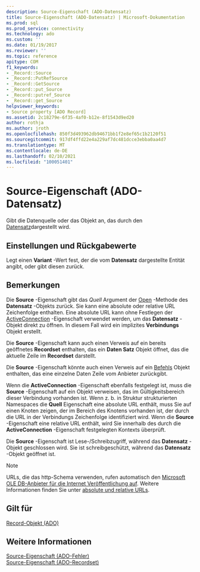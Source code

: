 ```yaml
---
description: Source-Eigenschaft (ADO-Datensatz)
title: Source-Eigenschaft (ADO-Datensatz) | Microsoft-Dokumentation
ms.prod: sql
ms.prod_service: connectivity
ms.technology: ado
ms.custom: ''
ms.date: 01/19/2017
ms.reviewer: ''
ms.topic: reference
apitype: COM
f1_keywords:
- _Record::Source
- _Record::PutRefSource
- _Record::GetSource
- _Record::put_Source
- _Record::putref_Source
- _Record::get_Source
helpviewer_keywords:
- Source property [ADO Record]
ms.assetid: 2c18279e-6f35-4af0-b12e-8f1543d9ed20
author: rothja
ms.author: jroth
ms.openlocfilehash: 850f3d493962db94671bb1f2e8ef65c1b2120f51
ms.sourcegitcommit: 917df4ffd22e4a229af7dc481dcce3ebba0aa4d7
ms.translationtype: MT
ms.contentlocale: de-DE
ms.lasthandoff: 02/10/2021
ms.locfileid: "100051401"
---
```

# <a name="source-property-ado-record"></a>Source-Eigenschaft (ADO-Datensatz)
Gibt die Datenquelle oder das Objekt an, das durch den [Datensatz](./record-object-ado.md)dargestellt wird.  
  
## <a name="settings-and-return-values"></a>Einstellungen und Rückgabewerte  
 Legt einen **Variant** -Wert fest, der die vom **Datensatz** dargestellte Entität angibt, oder gibt diesen zurück.  
  
## <a name="remarks"></a>Bemerkungen  
 Die **Source** -Eigenschaft gibt das *Quell* Argument der [Open](./open-method-ado-record.md) -Methode des **Datensatz** -Objekts zurück. Sie kann eine absolute oder relative URL Zeichenfolge enthalten. Eine absolute URL kann ohne Festlegen der [ActiveConnection](./activeconnection-property-ado.md) -Eigenschaft verwendet werden, um das **Datensatz** -Objekt direkt zu öffnen. In diesem Fall wird ein implizites **Verbindungs** Objekt erstellt.  
  
 Die **Source** -Eigenschaft kann auch einen Verweis auf ein bereits geöffnetes **Recordset** enthalten, das ein **Daten Satz** Objekt öffnet, das die aktuelle Zeile im **Recordset** darstellt.  
  
 Die **Source** -Eigenschaft könnte auch einen Verweis auf ein [Befehls](./command-object-ado.md) Objekt enthalten, das eine einzelne Daten Zeile vom Anbieter zurückgibt.  
  
 Wenn die **ActiveConnection** -Eigenschaft ebenfalls festgelegt ist, muss die **Source** -Eigenschaft auf ein Objekt verweisen, das im Gültigkeitsbereich dieser Verbindung vorhanden ist. Wenn z. b. in Struktur strukturierten Namespaces die **Quell** Eigenschaft eine absolute URL enthält, muss Sie auf einen Knoten zeigen, der im Bereich des Knotens vorhanden ist, der durch die URL in der Verbindungs Zeichenfolge identifiziert wird. Wenn die **Source** -Eigenschaft eine relative URL enthält, wird Sie innerhalb des durch die **ActiveConnection** -Eigenschaft festgelegten Kontexts überprüft.  
  
 Die **Source** -Eigenschaft ist Lese-/Schreibzugriff, während das **Datensatz** -Objekt geschlossen wird. Sie ist schreibgeschützt, während das **Datensatz** -Objekt geöffnet ist.  
  
> [!NOTE]
>  URLs, die das http-Schema verwenden, rufen automatisch den [Microsoft OLE DB-Anbieter für die Internet Veröffentlichung auf](../../guide/appendixes/microsoft-ole-db-provider-for-internet-publishing.md). Weitere Informationen finden Sie unter [absolute und relative URLs](../../guide/data/absolute-and-relative-urls.md).  
  
## <a name="applies-to"></a>Gilt für  
 [Record-Objekt (ADO)](./record-object-ado.md)  
  
## <a name="see-also"></a>Weitere Informationen  
 [Source-Eigenschaft (ADO-Fehler)](./source-property-ado-error.md)   
 [Source-Eigenschaft (ADO-Recordset)](./source-property-ado-recordset.md)
